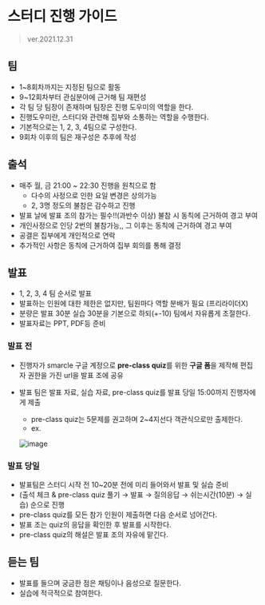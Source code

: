 # 스터디 진행 가이드
>ver.2021.12.31

## 팀
- 1~8회차까지는 지정된 팀으로 활동
- 9~12회차부터 관심분야에 근거해 팀 재편성
- 각 팀 당 팀장이 존재하며 팀장은 진행 도우미의 역할을 한다.
- 진행도우미란, 스터디와 관련해 집부와 소통하는 역할을 수행한다.
- 기본적으로는 1, 2, 3, 4팀으로 구성한다.
- 9회차 이후의 팀은 재구성은 추후에 작성

## 출석
- 매주 월, 금 21:00 ~ 22:30 진행을 원칙으로 함
    - 다수의 사정으로 인한 요일 변경은 상의가능
    - 2, 3명 정도의 불참은 감수하고 진행
- 발표 날에 발표 조의 참가는 필수!!(과반수 이상) 불참 시 동칙에 근거하여 경고 부여
- 개인사정으로 인당 2번의 불참가능,, 그 이후는 동칙에 근거하여 경고 부여
- 공결은 집부에게 개인적으로 연락
- 추가적인 사항은 동칙에 근거하여 집부 회의를 통해 결정


## 발표
- 1, 2, 3, 4 팀 순서로 발표
- 발표하는 인원에 대한 제한은 없지만, 팀원마다 역할 분배가 필요 (프리라이더X)
- 분량은 발표 30분 실습 30분을 기본으로 하되(+-10) 팀에서 자유롭게 조절한다. 
- 발표자료는 PPT, PDF등 준비

### 발표 전
- 진행자가 smarcle 구글 계정으로 **pre-class quiz**를 위한 **구글 폼**을 제작해 편집자 권한을 가진 url을 발표 조에 공유
- 발표 팀은 발표 자료, 실습 자료, pre-class quiz를 발표 당일 15:00까지 진행자에게 제출
    - pre-class quiz는 5문제를 권고하며 2~4지선다 객관식으로만 출제한다.
    - ex.


   ![image](https://user-images.githubusercontent.com/78032658/147847886-c258b8e2-78af-4444-b8d4-271caa1b5b16.png)


### 발표 당일
- 발표팀은 스터디 시작 전 10~20분 전에 미리 들어와서 발표 및 실습 준비
- (출석 체크 & pre-class quiz 풀기 → 발표 → 질의응답 → 쉬는시간(10분) → 실습) 순으로 진행
- pre-class quiz를 모든 참가 인원이 제출하면 다음 순서로 넘어간다.
- 발표 조는 quiz의 응답을 확인한 후 발표를 시작한다.
- pre-class quiz의 해설은 발표 조의 자유에 맡긴다.

## 듣는 팀
- 발표를 들으며 궁금한 점은 채팅이나 음성으로 질문한다.
- 실습에 적극적으로 참여한다.
